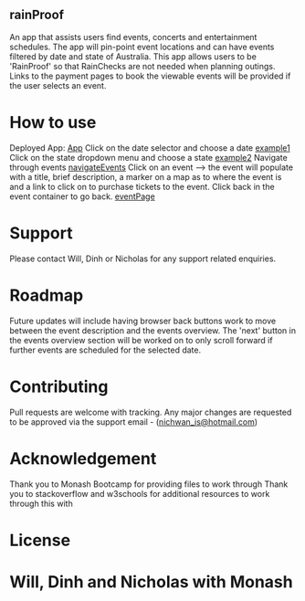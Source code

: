 ## rainProof
An app that assists users find events, concerts and entertainment schedules. 
The app will pin-point event locations and can have events filtered by date and state of Australia.
This app allows users to be 'RainProof' so that RainChecks are not needed when planning outings.
Links to the payment pages to book the viewable events will be provided if the user selects an event.

# How to use
Deployed App: [App](./assets/files/deployedApp.jpg)
Click on the date selector and choose a date [example1](./assets/files/datePicker.jpg)
Click on the state dropdown menu and choose a state [example2](./assets/files/statePicker.jpg)
Navigate through events [navigateEvents](./assets/files/pageFunctions.jpg)
Click on an event
--> the event will populate with a title, brief description, a marker on a map as to where the event is and a link to click on to purchase tickets to the event.
Click back in the event container to go back. [eventPage](./assets/files/insideEvent.jpg)

# Support
Please contact Will, Dinh or Nicholas for any support related enquiries.

# Roadmap
Future updates will include having browser back buttons work to move between the event description and the events overview.
The 'next' button in the events overview section will be worked on to only scroll forward if further events are scheduled for the selected date.

# Contributing
Pull requests are welcome with tracking. Any major changes are requested to be approved via the support email - (nichwan_is@hotmail.com)

# Acknowledgement
Thank you to Monash Bootcamp for providing files to work through
Thank you to stackoverflow and w3schools for additional resources to work through this with

# License
Will, Dinh and Nicholas with Monash
=======
